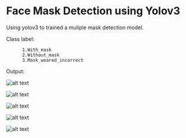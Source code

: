# Face Mask Detection using Yolov3

Using yolov3 to trained a muliple mask detection model.

Class label:

          1.With_mask 
          2.Without_mask 
          3.Mask_weared_incorrect 


Output:


![alt text](https://github.com/rbsathish/Face_Mask_Detection/blob/master/Images/1.JPG)

![alt text](https://github.com/rbsathish/Face_Mask_Detection/blob/master/Images/3.JPG)

![alt text](https://github.com/rbsathish/Face_Mask_Detection/blob/master/Images/4.JPG)

![alt text](https://github.com/rbsathish/Face_Mask_Detection/blob/master/Images/2.JPG)

![alt text](https://github.com/rbsathish/Face_Mask_Detection/blob/master/Images/5.JPG)
